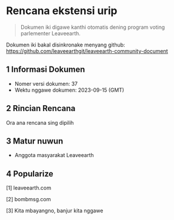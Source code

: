 # Rencana ekstensi urip

>Dokumen iki digawe kanthi otomatis dening program voting parlementer Leaveearth.

Dokumen iki bakal disinkronake menyang github: https://github.com/leaveearthgit/leaveearth-community-document

## 1 Informasi Dokumen

- Nomer versi dokumen: 37
- Wektu nggawe dokumen: 2023-09-15 (GMT)

## 2 Rincian Rencana

Ora ana rencana sing dipilih

## 3 Matur nuwun
* Anggota masyarakat Leaveearth

## 4 Popularize
[1] leaveearth.com

[2] bombmsg.com

[3] Kita mbayangno, banjur kita nggawe